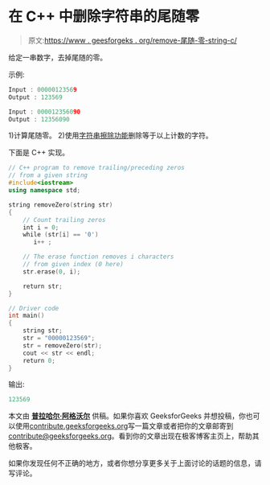 # 在 C++ 中删除字符串的尾随零

> 原文:[https://www . geesforgeks . org/remove-尾随-零-string-c/](https://www.geeksforgeeks.org/remove-trailing-zeros-string-c/)

给定一串数字，去掉尾随的零。

示例:

```cpp
Input : 00000123569
Output : 123569

Input : 000012356090
Output : 12356090

```

1)计算尾随零。
2)使用[字符串擦除功能](https://www.geeksforgeeks.org/c-string-class-and-its-applications/)删除等于以上计数的字符。

下面是 C++ 实现。

```cpp
// C++ program to remove trailing/preceding zeros
// from a given string
#include<iostream>
using namespace std;

string removeZero(string str)
{
    // Count trailing zeros
    int i = 0;
    while (str[i] == '0')
       i++ ;

    // The erase function removes i characters
    // from given index (0 here)
    str.erase(0, i);

    return str;
}

// Driver code
int main()
{
    string str;
    str = "00000123569";
    str = removeZero(str);
    cout << str << endl;
    return 0;
}
```

输出:

```cpp
123569
```

本文由 [**普拉哈尔·阿格沃尔**](http://prakhar.info) 供稿。如果你喜欢 GeeksforGeeks 并想投稿，你也可以使用[contribute.geeksforgeeks.org](http://contribute.geeksforgeeks.org)写一篇文章或者把你的文章邮寄到 contribute@geeksforgeeks.org。看到你的文章出现在极客博客主页上，帮助其他极客。

如果你发现任何不正确的地方，或者你想分享更多关于上面讨论的话题的信息，请写评论。